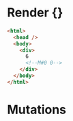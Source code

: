 # Render {}
```html
<html>
  <head />
  <body>
    <div>
      6
      <!--M#0 0-->
    </div>
  </body>
</html>
```

# Mutations
```

```